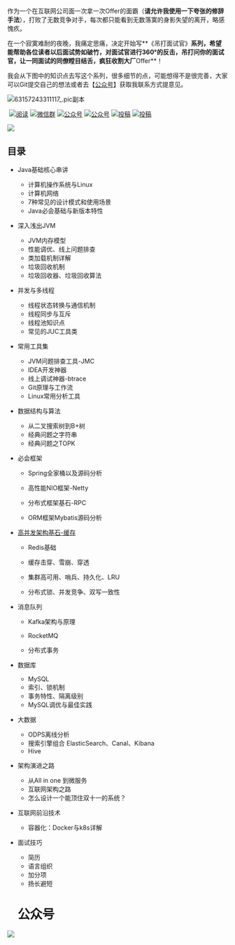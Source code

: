 作为一个在互联网公司面一次拿一次Offer的面霸（**请允许我使用一下夸张的修辞手法**），打败了无数竞争对手，每次都只能看到无数落寞的身影失望的离开，略感愧疚。

在一个寂寞难耐的夜晚，我痛定思痛，决定开始写**《吊打面试官》**系列，希望能帮助各位读者以后面试势如破竹，对面试官进行360°的反击，吊打问你的面试官，让一同面试的同僚瞠目结舌，疯狂收割大厂**Offer**！

我会从下图中的知识点去写这个系列，很多细节的点，可能想得不是很完善，大家可以Git提交自己的想法或者去【[公众号](#wx "二维码")】获取我联系方式提意见。

![63157243311117_.pic副本](/Users/aobing/Desktop/63157243311117_.pic副本.jpg)

​							[![阅读](https://camo.githubusercontent.com/83ab109d44f7f221c2af6d533ca61cdbf490ae53/68747470733a2f2f696d672e736869656c64732e696f2f62616467652fe99885e8afbb2d726561642d627269676874677265656e2e737667)](https://github.com/AobingJava/JavaFamily#yd) [![微信群](https://camo.githubusercontent.com/34c07976b5f830f4309e3ee24550e1deda518001/68747470733a2f2f696d672e736869656c64732e696f2f62616467652f636861742de5beaee4bfa1e7bea42d626c75652e737667)](https://github.com/AobingJava/JavaFamily#wx) [![公众号](https://camo.githubusercontent.com/094ebad202e9833b91eda19ad61f7dff2c90224e/68747470733a2f2f696d672e736869656c64732e696f2f62616467652f2545352538352541432545342542432539372545352538462542372d4a61766147756964652d6c69676874677265792e737667)](https://github.com/AobingJava/JavaFamily#wx) [![公众号](https://camo.githubusercontent.com/5c1d43305e392e35bc8c626d6c7c6b025e5b7c0e/68747470733a2f2f696d672e736869656c64732e696f2f62616467652f5044462d4a617661e99da2e8af95e7aa81e587bb2d696d706f7274616e742e737667)](https://github.com/AobingJava/JavaFamily#wx) [![投稿](https://camo.githubusercontent.com/96c7460022816d1685aa102a75ca2e65b47a1085/68747470733a2f2f696d672e736869656c64732e696f2f62616467652f737570706f72742de68a95e7a8bf2d637269746963616c2e737667)](https://github.com/AobingJava/JavaFamily#wx) [![投稿](https://camo.githubusercontent.com/27631efffe7c05e03623c67bcc18c4e99aebeb00/68747470733a2f2f696d672e736869656c64732e696f2f62616467652f4a6176612de99da2e8af95e68c87e58d972d696d706f7274616e74)](https://github.com/AobingJava/JavaFamily#wx)

![](https://tva1.sinaimg.cn/large/006y8mN6ly1g8vdvnnqz4j30u029349w.jpg)

## <a name="yd">目录</a>

- Java基础核心串讲
  - 计算机操作系统与Linux
  - 计算机网络
  - 7种常见的设计模式和使用场景
  - Java必会基础与新版本特性

- 深入浅出JVM

  - JVM内存模型
  - 性能调优、线上问题排查
  - 类加载机制详解
  - 垃圾回收机制
  - 垃圾回收器、垃圾回收算法

- 并发与多线程

  - 线程状态转换与通信机制
  - 线程同步与互斥
  - 线程池知识点
  - 常见的JUC工具类

- 常用工具集

  - JVM问题排查工具-JMC
  - IDEA开发神器
  - 线上调试神器-btrace
  - Git原理与工作流
  - Linux常用分析工具

- 数据结构与算法

  - 从二叉搜索树到B+树
  - 经典问题之字符串
  - 经典问题之TOPK

- 必会框架

  - Spring全家桶以及源码分析

  - 高性能NIO框架-Netty
  - 分布式框架基石-RPC
  - ORM框架Mybatis源码分析

- [高并发架构基石-缓存](https://github.com/AobingJava/JavaFamily/tree/master/docs/redis)

  - Redis基础

  - 缓存击穿、雪崩、穿透
  - 集群高可用、哨兵、持久化、LRU
  - 分布式锁、并发竞争、双写一致性

- 消息队列

  - Kafka架构与原理

  - RocketMQ
  - 分布式事务

- 数据库

  - MySQL
  - 索引、锁机制
  - 事务特性、隔离级别
  - MySQL调优与最佳实践

- 大数据

  - ODPS离线分析
  - 搜索引擎组合 ElasticSearch、Canal、Kibana
  - Hive

- 架构演进之路

  - 从All in one 到微服务
  - 互联网架构之路
  - 怎么设计一个能顶住双十一的系统？

- 互联网前沿技术

  - 容器化：Docker与k8s详解

- 面试技巧

  - 简历
  - 语言组织
  - 加分项
  - 扬长避短

  # <a name="wx">公众号</a>

![](https://tva1.sinaimg.cn/large/006y8mN6ly1g8p9gftfchj30p00dwjuj.jpg)